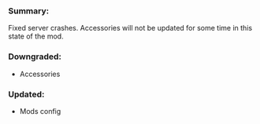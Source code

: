### Summary:
Fixed server crashes. Accessories will not be updated for some time in this state of the mod.
### Downgraded:
- Accessories 
### Updated:
- Mods config
